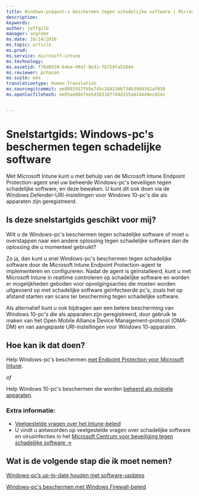 ```yaml
---
title: Windows-pc&quot;s beschermen tegen schadelijke software | Microsoft Intune
description: 
keywords: 
author: jeffgilb
manager: angrobe
ms.date: 10/14/2016
ms.topic: article
ms.prod: 
ms.service: microsoft-intune
ms.technology: 
ms.assetid: f76d8910-64ba-49af-8e31-fb759fa51644
ms.reviewer: pchacon
ms.suite: ems
translationtype: Human Translation
ms.sourcegitcommit: ee8092937fb5e745c268126b734b39b9342af850
ms.openlocfilehash: ee05ae88efee5d3831077d4d155a8144d4ec02dc


---
```


# Snelstartgids: Windows-pc's beschermen tegen schadelijke software
Met Microsoft Intune kunt u met behulp van de Microsoft Intune Endpoint Protection-agent snel uw beheerde Windows-pc's beveiligen tegen schadelijke software, en deze bewaken. U kunt dit ook doen via de Windows Defender-URI-instellingen voor Windows 10-pc's die als apparaten zijn geregistreerd.

## Is deze snelstartgids geschikt voor mij?
Wilt u de Windows-pc's beschermen tegen schadelijke software of moet u overstappen naar een andere oplossing tegen schadelijke software dan de oplossing die u momenteel gebruikt?

Zo ja, dan kunt u snel Windows-pc's beschermen tegen schadelijke software door de Microsoft Intune Endpoint Protection-agent te implementeren en configureren. Nadat de agent is geïnstalleerd, kunt u met Microsoft Intune in realtime controleren op schadelijke software en worden er mogelijkheden geboden voor opvolgingsacties die moeten worden uitgevoerd op met schadelijke software geïnfecteerde pc's, zoals het op afstand starten van scans ter bescherming tegen schadelijke software.

Als alternatief kunt u ook bijdragen aan een betere bescherming van Windows 10-pc's die als apparaten zijn geregistreerd, door gebruik te maken van het Open Mobile Alliance Device Management-protocol (OMA-DM) en van aangepaste URI-instellingen voor Windows 10-apparaten.

## Hoe kan ik dat doen?
Help Windows-pc's beschermen [met Endpoint Protection voor Microsoft Intune](/intune/deploy-use/help-secure-windows-pcs-with-endpoint-protection-for-microsoft-intune).

*of*

Help Windows 10-pc's beschermen die worden [beheerd als mobiele apparaten](/intune/deploy-use/windows-10-policy-settings-in-microsoft-intune).


### Extra informatie:
- [Veelgestelde vragen over het Intune-beleid](/intune/deploy-use/manage-settings-and-features-on-your-devices-with-microsoft-intune-policies#frequently-asked-questions-about-intune-policies)
- U vindt u antwoorden op veelgestelde vragen over schadelijke software en virusinfecties in het <a href="https://www.microsoft.com/security/portal/mmpc/" target="_blank"> Microsoft Centrum voor beveiliging tegen schadelijke software &rarr;</a>


## Wat is de volgende stap die ik moet nemen?
[Windows-pc’s up-to-date houden met software-updates](/intune/deploy-use/keep-windows-pcs-up-to-date-with-software-updates-in-microsoft-intune)

[Windows-pc's beschermen met Windows Firewall-beleid](/intune/deploy-use/help-protect-windows-pcs-using-windows-firewall-policies-in-microsoft-intune)



<!--HONumber=Oct16_HO3-->


